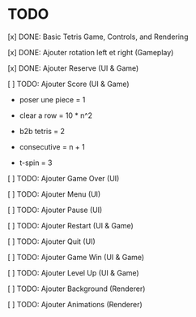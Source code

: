 # TODO

[x] DONE: Basic Tetris Game, Controls, and Rendering

[x] DONE: Ajouter rotation left et right (Gameplay)

[x] DONE: Ajouter Reserve (UI & Game)

[ ] TODO: Ajouter Score (UI & Game)

- poser une piece = 1

- clear a row = 10 * n^2

- b2b tetris = 2

- consecutive = n + 1

- t-spin = 3

[ ] TODO: Ajouter Game Over (UI)

[ ] TODO: Ajouter Menu (UI)

[ ] TODO: Ajouter Pause (UI)

[ ] TODO: Ajouter Restart (UI & Game)

[ ] TODO: Ajouter Quit (UI)

[ ] TODO: Ajouter Game Win (UI & Game)

[ ] TODO: Ajouter Level Up (UI & Game)

[ ] TODO: Ajouter Background (Renderer)

[ ] TODO: Ajouter Animations (Renderer)
